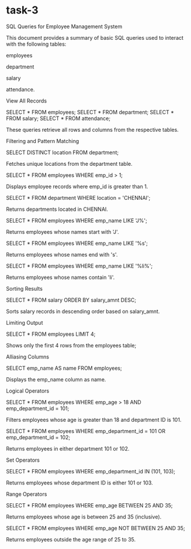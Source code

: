 # task-3
SQL Queries for Employee Management System

This document provides a summary of basic SQL queries used to interact with the following tables:

employees

department

salary

attendance.

View All Records

SELECT * FROM employees;
SELECT * FROM department;
SELECT * FROM salary;
SELECT * FROM attendance;

These queries retrieve all rows and columns from the respective tables.

Filtering and Pattern Matching

SELECT DISTINCT location FROM department;

Fetches unique locations from the department table.


SELECT * FROM employees WHERE emp_id > 1;

Displays employee records where emp_id is greater than 1.


SELECT * FROM department WHERE location = 'CHENNAI';

Returns departments located in CHENNAI.


SELECT * FROM employees WHERE emp_name LIKE 'J%';

Returns employees whose names start with 'J'.


SELECT * FROM employees WHERE emp_name LIKE '%s';

Returns employees whose names end with 's'.


SELECT * FROM employees WHERE emp_name LIKE '%li%';

Returns employees whose names contain 'li'.

Sorting Results

SELECT * FROM salary ORDER BY salary_amnt DESC;

Sorts salary records in descending order based on salary_amnt.

 Limiting Output

SELECT * FROM employees LIMIT 4;

Shows only the first 4 rows from the employees table;

Alliasing Columns

SELECT emp_name AS name FROM employees;

Displays the emp_name column as name.

Logical Operators

SELECT * FROM employees WHERE emp_age > 18 AND emp_department_id = 101;

Filters employees whose age is greater than 18 and department ID is 101.


SELECT * FROM employees WHERE emp_department_id = 101 OR emp_department_id = 102;

Returns employees in either department 101 or 102.

Set Operators

SELECT * FROM employees WHERE emp_department_id IN (101, 103);

Returns employees whose department ID is either 101 or 103.

Range Operators

SELECT * FROM employees WHERE emp_age BETWEEN 25 AND 35;

Returns employees whose age is between 25 and 35 (inclusive).


SELECT * FROM employees WHERE emp_age NOT BETWEEN 25 AND 35;

Returns employees outside the age range of 25 to 35.
